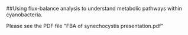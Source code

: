 ##Using flux-balance analysis to understand metabolic pathways within cyanobacteria. 

Please see the PDF file "FBA of synechocystis presentation.pdf"
